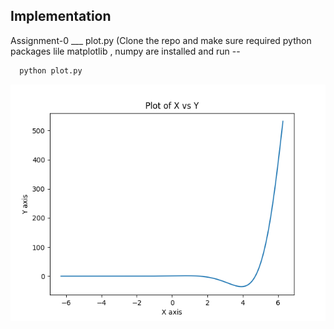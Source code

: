## Implementation

Assignment-0 ___ plot.py (Clone the repo and make sure required python packages lile matplotlib , numpy are installed and run --

```bash
  python plot.py
```

![Plot X vs Y for y = cos(x)exp(x) ](https://github.com/TheArcher91/Aerial-Robotics/blob/main/Autonome_Intelligente_Systeme/Mobile_Robotics_Assignment_0/Plot-1.png?raw=true)
